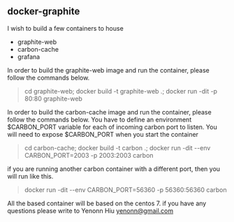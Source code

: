 ## docker-graphite ##

I wish to build a few containers to house

* graphite-web
* carbon-cache
* grafana

In order to build the graphite-web image and run the container, please follow the commands below.

> cd graphite-web; docker build -t graphite-web .; docker run -dit -p 80:80 graphite-web 

In order to build the carbon-cache image and run the container, please follow the commands below. You have to define an environment $CARBON_PORT variable for each of incoming carbon port to listen. You will need to expose $CARBON_PORT when you start the container

> cd carbon-cache; docker build -t carbon .; docker run -dit --env CARBON_PORT=2003 -p 2003:2003 carbon

if you are running another carbon container with a different port, then you will run like this.

> docker run -dit --env CARBON_PORT=56360 -p 56360:56360 carbon

All the based container will be based on the centos 7. if you have any questions please write to Yenonn Hiu <yenonn@gmail.com>
